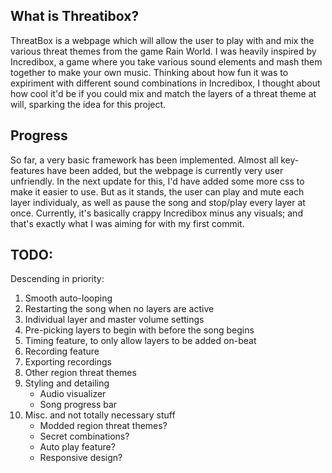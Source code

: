 ## What is Threatibox?

ThreatBox is a webpage which will allow the user to play with and mix the various threat themes from the game Rain World. I was heavily inspired by Incredibox, a game where you take various sound elements and mash them together to make your own music. Thinking about how fun it was to expiriment with different sound combinations in Incredibox, I thought about how cool it'd be if you could mix and match the layers of a threat theme at will, sparking the idea for this project.

## Progress

So far, a very basic framework has been implemented. Almost all key-features have been added, but the webpage is currently very user unfriendly. In the next update for this, I'd have added some more css to make it easier to use. But as it stands, the user can play and mute each layer individualy, as well as pause the song and stop/play every layer at once. Currently, it's basically crappy Incredibox minus any visuals; and that's exactly what I was aiming for with my first commit. 

## TODO:

Descending in priority:

1. Smooth auto-looping
2. Restarting the song when no layers are active
3. Individual layer and master volume settings
4. Pre-picking layers to begin with before the song begins
5. Timing feature, to only allow layers to be added on-beat
6. Recording feature
7. Exporting recordings
8. Other region threat themes
9. Styling and detailing
    - Audio visualizer
    - Song progress bar
10. Misc. and not totally necessary stuff
    - Modded region threat themes?
    - Secret combinations?
    - Auto play feature?
    - Responsive design?

